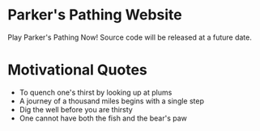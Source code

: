 # Parker's Pathing Website
Play Parker's Pathing Now!
Source code will be released at a future date.

# Motivational Quotes
- To quench one's thirst by looking up at plums
- A journey of a thousand miles begins with a single step
- Dig the well before you are thirsty 
- One cannot have both the fish and the bear's paw
